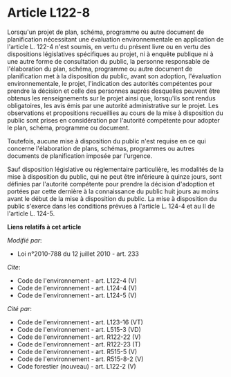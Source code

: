# Article L122-8

Lorsqu'un projet de plan, schéma, programme ou autre document de planification nécessitant une évaluation environnementale en
application de l'article L. 122-4 n'est soumis, en vertu du présent livre ou en vertu des dispositions législatives
spécifiques au projet, ni à enquête publique ni à une autre forme de consultation du public, la personne responsable de
l'élaboration du plan, schéma, programme ou autre document de planification met à la disposition du public, avant son
adoption, l'évaluation environnementale, le projet, l'indication des autorités compétentes pour prendre la décision et celle
des personnes auprès desquelles peuvent être obtenus les renseignements sur le projet ainsi que, lorsqu'ils sont rendus
obligatoires, les avis émis par une autorité administrative sur le projet. Les observations et propositions recueillies au
cours de la mise à disposition du public sont prises en considération par l'autorité compétente pour adopter le plan, schéma,
programme ou document. 

Toutefois, aucune mise à disposition du public n'est requise en ce qui concerne l'élaboration de plans, schémas, programmes
ou autres documents de planification imposée par l'urgence. 

Sauf disposition législative ou réglementaire particulière, les modalités de la mise à disposition du public, qui ne peut
être inférieure à quinze jours, sont définies par l'autorité compétente pour prendre la décision d'adoption et portées par
cette dernière à la connaissance du public huit jours au moins avant le début de la mise à disposition du public. La mise à
disposition du public s'exerce dans les conditions prévues à l'article L. 124-4 et au II de l'article L. 124-5.

**Liens relatifs à cet article**

_Modifié par_:

  - Loi n°2010-788 du 12 juillet 2010 - art. 233

_Cite_:

  - Code de l'environnement - art. L122-4 (V)
  - Code de l'environnement - art. L124-4 (V)
  - Code de l'environnement - art. L124-5 (V)

_Cité par_:

  - Code de l'environnement - art. L123-16 (VT)
  - Code de l'environnement - art. L515-3 (VD)
  - Code de l'environnement - art. R122-22 (V)
  - Code de l'environnement - art. R122-23 (T)
  - Code de l'environnement - art. R515-5 (V)
  - Code de l'environnement - art. R515-8-2 (V)
  - Code forestier (nouveau) - art. L122-2 (V)
